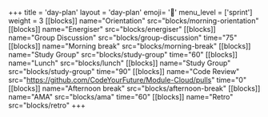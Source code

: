 +++
title = 'day-plan'
layout = 'day-plan'
emoji= '📅'
menu_level = ['sprint']
weight = 3
[[blocks]]
name="Orientation"
src="blocks/morning-orientation"
[[blocks]]
name="Energiser"
src="blocks/energiser"
[[blocks]]
name="Group Discussion"
src="blocks/group-discussion"
time="75"
[[blocks]]
name="Morning break"
src="blocks/morning-break"
[[blocks]]
name="Study Group"
src="blocks/study-group"
time="60"
[[blocks]]
name="Lunch"
src="blocks/lunch"
[[blocks]]
name="Study Group"
src="blocks/study-group"
time="90"
[[blocks]]
name="Code Review"
src="https://github.com/CodeYourFuture/Module-Cloud/pulls"
time="0"
[[blocks]]
name="Afternoon break"
src="blocks/afternoon-break"
[[blocks]]
name="AMA"
src="blocks/ama"
time="60"
[[blocks]]
name="Retro"
src="blocks/retro"
+++

